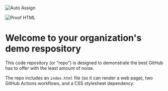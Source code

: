 ![Auto Assign](https://github.com/MyHomunculyfe-Team/demo-repository/actions/workflows/auto-assign.yml/badge.svg)

![Proof HTML](https://github.com/MyHomunculyfe-Team/demo-repository/actions/workflows/proof-html.yml/badge.svg)

# Welcome to your organization's demo respository
This code repository (or "repo") is designed to demonstrate the best GitHub has to offer with the least amount of noise.

The repo includes an `index.html` file (so it can render a web page), two GitHub Actions workflows, and a CSS stylesheet dependency.
